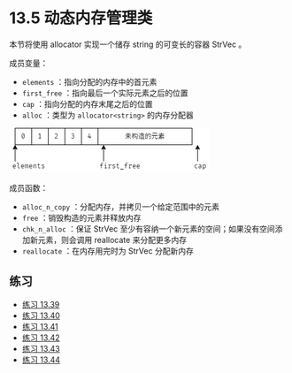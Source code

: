 # 13.5 动态内存管理类

本节将使用 allocator 实现一个储存 string 的可变长的容器 StrVec 。

成员变量：

* `elements` ：指向分配的内存中的首元素
* `first_free` ：指向最后一个实际元素之后的位置
* `cap` ：指向分配的内存末尾之后的位置
* `alloc` ：类型为 `allocator<string>` 的内存分配器

![StrVec_memory.png](./StrVec_memory.png)

成员函数：

* `alloc_n_copy` ：分配内存，并拷贝一个给定范围中的元素
* `free` ：销毁构造的元素并释放内存
* `chk_n_alloc` ：保证 StrVec 至少有容纳一个新元素的空间；如果没有空间添加新元素，则会调用 reallocate 来分配更多内存
* `reallocate` ：在内存用完时为 StrVec 分配新内存

## 练习

* [练习 13.39](../src/quiz_13.39.md)
* [练习 13.40](../src/quiz_13.40.md)
* [练习 13.41](../src/quiz_13.41.md)
* [练习 13.42](../src/quiz_13.42_main.cpp)
* [练习 13.43](../src/quiz_13.43.md)
* [练习 13.44](../src/quiz_13.44.hpp)
